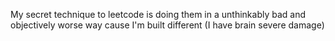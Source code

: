 My secret technique to leetcode is doing them in a unthinkably bad and objectively worse way cause I'm built different (I have brain severe damage)
